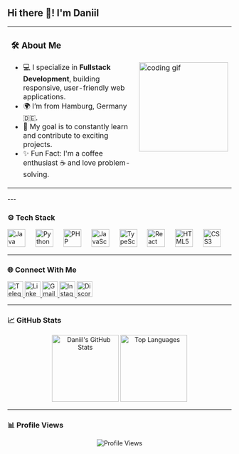 <h2 align="left">Hi there 👋! I'm Daniil</h2>

<table>
  <tr>
    <td>
      <div>
        <h3>🛠 About Me</h3>
        <ul>
          <li>💻 I specialize in <strong>Fullstack Development</strong>, building responsive, user-friendly web applications.</li>
          <li>🌍 I’m from Hamburg, Germany 🇩🇪.</li>
          <li>🎯 My goal is to constantly learn and contribute to exciting projects.</li>
          <li>✨ Fun Fact: I'm a coffee enthusiast ☕ and love problem-solving.</li>
        </ul>
      </div>
    </td>
    <td>
      <img src="https://i.gifer.com/C4X.gif" height="200" alt="coding gif" />
    </td>
  </tr>
</table>
---

### ⚙️ Tech Stack
<div align="left">
  <img src="https://cdn.jsdelivr.net/gh/devicons/devicon/icons/java/java-original.svg" height="40" alt="Java" />
  <img width="15" />
  <img src="https://cdn.jsdelivr.net/gh/devicons/devicon/icons/python/python-original.svg" height="40" alt="Python" />
  <img width="15" />
  <img src="https://cdn.jsdelivr.net/gh/devicons/devicon/icons/php/php-original.svg" height="40" alt="PHP" />
  <img width="15" />
  <img src="https://cdn.jsdelivr.net/gh/devicons/devicon/icons/javascript/javascript-original.svg" height="40" alt="JavaScript" />
  <img width="15" />
  <img src="https://cdn.jsdelivr.net/gh/devicons/devicon/icons/typescript/typescript-original.svg" height="40" alt="TypeScript" />
  <img width="15" />
  <img src="https://cdn.jsdelivr.net/gh/devicons/devicon/icons/react/react-original.svg" height="40" alt="React" />
  <img width="15" />
  <img src="https://cdn.jsdelivr.net/gh/devicons/devicon/icons/html5/html5-original.svg" height="40" alt="HTML5" />
  <img width="15" />
  <img src="https://cdn.jsdelivr.net/gh/devicons/devicon/icons/css3/css3-original.svg" height="40" alt="CSS3" />
</div>

---

### 🌐 Connect With Me
<div align="left">
  <a href="https://t.me/DanilBelik" target="_blank">
    <img src="https://img.shields.io/static/v1?message=Telegram&logo=telegram&label=&color=2CA5E0&logoColor=white&labelColor=&style=for-the-badge" height="35" alt="Telegram" />
  </a>
  <a href="https://www.linkedin.com/in/daniil-belik-74a1982b6/" target="_blank">
    <img src="https://img.shields.io/static/v1?message=LinkedIn&logo=linkedin&label=&color=0077B5&logoColor=white&labelColor=&style=for-the-badge" height="35" alt="LinkedIn" />
  </a>
  <a href="mailto:dbelik664@gmail.com" target="_blank">
    <img src="https://img.shields.io/static/v1?message=Gmail&logo=gmail&label=&color=D14836&logoColor=white&labelColor=&style=for-the-badge" height="35" alt="Gmail" />
  </a>
  <a href="https://www.instagram.com/danilbelik/" target="_blank">
    <img src="https://img.shields.io/static/v1?message=Instagram&logo=instagram&label=&color=E4405F&logoColor=white&labelColor=&style=for-the-badge" height="35" alt="Instagram" />
  </a>
  <a href="https://discord.com/users/balder2581" target="_blank">
    <img src="https://img.shields.io/static/v1?message=Discord&logo=discord&label=&color=7289DA&logoColor=white&labelColor=&style=for-the-badge" height="35" alt="Discord" />
  </a>
</div>

---

### 📈 GitHub Stats
<div align="center">
  <img src="https://github-readme-stats.vercel.app/api?username=daniilbelik94&show_icons=true&theme=dracula&count_private=true&hide_border=false" height="150" alt="Daniil's GitHub Stats" />
  <img src="https://github-readme-stats.vercel.app/api/top-langs/?username=daniilbelik94&layout=compact&theme=dracula&hide_border=false" height="150" alt="Top Languages" />
</div>

---

### 📊 Profile Views
<div align="center">
  <img src="https://profile-counter.glitch.me/daniilbelik94/count.svg" alt="Profile Views" />
</div>
